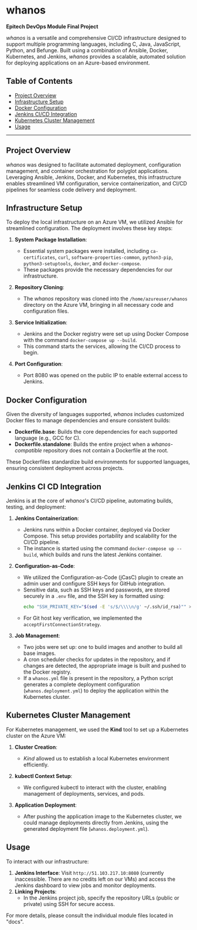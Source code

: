 # whanos

**Epitech DevOps Module Final Project**

*whanos* is a versatile and comprehensive CI/CD infrastructure designed to support multiple programming languages, including C, Java, JavaScript, Python, and Befunge. Built using a combination of Ansible, Docker, Kubernetes, and Jenkins, *whanos* provides a scalable, automated solution for deploying applications on an Azure-based environment.

## Table of Contents
- [Project Overview](#project-overview)
- [Infrastructure Setup](#infrastructure-setup)
- [Docker Configuration](#docker-configuration)
- [Jenkins CI/CD Integration](#jenkins-ci-cd-integration)
- [Kubernetes Cluster Management](#kubernetes-cluster-management)
- [Usage](#usage)

---

## Project Overview

*whanos* was designed to facilitate automated deployment, configuration management, and container orchestration for polyglot applications. Leveraging Ansible, Jenkins, Docker, and Kubernetes, this infrastructure enables streamlined VM configuration, service containerization, and CI/CD pipelines for seamless code delivery and deployment.

## Infrastructure Setup

To deploy the local infrastructure on an Azure VM, we utilized Ansible for streamlined configuration. The deployment involves these key steps:

1. **System Package Installation**:
   - Essential system packages were installed, including `ca-certificates`, `curl`, `software-properties-common`, `python3-pip`, `python3-setuptools`, `docker`, and `docker-compose`.
   - These packages provide the necessary dependencies for our infrastructure.

2. **Repository Cloning**:
   - The *whanos* repository was cloned into the `/home/azureuser/whanos` directory on the Azure VM, bringing in all necessary code and configuration files.

3. **Service Initialization**:
   - Jenkins and the Docker registry were set up using Docker Compose with the command `docker-compose up --build`.
   - This command starts the services, allowing the CI/CD process to begin.

4. **Port Configuration**:
   - Port 8080 was opened on the public IP to enable external access to Jenkins.

## Docker Configuration

Given the diversity of languages supported, *whanos* includes customized Docker files to manage dependencies and ensure consistent builds:

- **Dockerfile.base**: Builds the core dependencies for each supported language (e.g., GCC for C).
- **Dockerfile.standalone**: Builds the entire project when a *whanos-compatible* repository does not contain a Dockerfile at the root.

These Dockerfiles standardize build environments for supported languages, ensuring consistent deployment across projects.

## Jenkins CI CD Integration

Jenkins is at the core of *whanos*'s CI/CD pipeline, automating builds, testing, and deployment:

1. **Jenkins Containerization**:
   - Jenkins runs within a Docker container, deployed via Docker Compose. This setup provides portability and scalability for the CI/CD pipeline.
   - The instance is started using the command `docker-compose up --build`, which builds and runs the latest Jenkins container.

2. **Configuration-as-Code**:
   - We utilized the Configuration-as-Code (jCasC) plugin to create an admin user and configure SSH keys for GitHub integration.
   - Sensitive data, such as SSH keys and passwords, are stored securely in a `.env` file, and the SSH key is formatted using:
     ```bash
     echo "SSH_PRIVATE_KEY="$(sed -E 's/$/\\\\n/g' ~/.ssh/id_rsa)"" >> .env
     ```
   - For Git host key verification, we implemented the `acceptFirstConnectionStrategy`.

3. **Job Management**:
   - Two jobs were set up: one to build images and another to build all base images.
   - A cron scheduler checks for updates in the repository, and if changes are detected, the appropriate image is built and pushed to the Docker registry.
   - If a `whanos.yml` file is present in the repository, a Python script generates a complete deployment configuration (`whanos.deployment.yml`) to deploy the application within the Kubernetes cluster.

## Kubernetes Cluster Management

For Kubernetes management, we used the **Kind** tool to set up a Kubernetes cluster on the Azure VM:

1. **Cluster Creation**:
   - *Kind* allowed us to establish a local Kubernetes environment efficiently.

2. **kubectl Context Setup**:
   - We configured kubectl to interact with the cluster, enabling management of deployments, services, and pods.

3. **Application Deployment**:
   - After pushing the application image to the Kubernetes cluster, we could manage deployments directly from Jenkins, using the generated deployment file (`whanos.deployment.yml`).

## Usage

To interact with our infrastructure:

1. **Jenkins Interface**: Visit `http://51.103.217.10:8080` (currently inaccessible. There are no credits left on our VMs) and access the Jenkins dashboard to view jobs and monitor deployments.
2. **Linking Projects**:
   - In the Jenkins project job, specify the repository URLs (public or private) using SSH for secure access.

For more details, please consult the individual module files located in "docs".

